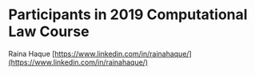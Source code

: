 # Participants in 2019 Computational Law Course
Raina Haque [https://www.linkedin.com/in/rainahaque/](https://www.linkedin.com/in/rainahaque/)
